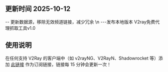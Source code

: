 <!-- USAGE -->
## 更新时间 2025-10-12
-- 更新数据源，移除无效频道链接，减少冗余 \n
---发布本地版本 V2ray免费代理抓取工具v1.0

## 使用说明
在任何支持 V2Ray 的客户端中（如 v2rayNG、V2RayN、Shadowrocket 等）添加 [此链接](https://gh-proxy.com/raw.githubusercontent.com/bin1site1/V2rayFree/refs/heads/main/config.txt) 作为订阅链接，链接每 15 分钟会更新一次！

